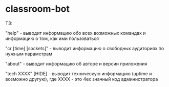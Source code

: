 # classroom-bot

ТЗ:

"help" - выводит информацию обо всех возможных командах и информацию о том, как ими пользоваться

"cr [time] [sockets]" - выводит информацию о свободных аудиториях по нужным параметрам

"about" - выводит информацию об авторе и версии приложения

"tech XXXX" [HIDE] - выводит техническую информацию (uptime и возможно другую), где XXXX - это 4ех значный код администратора